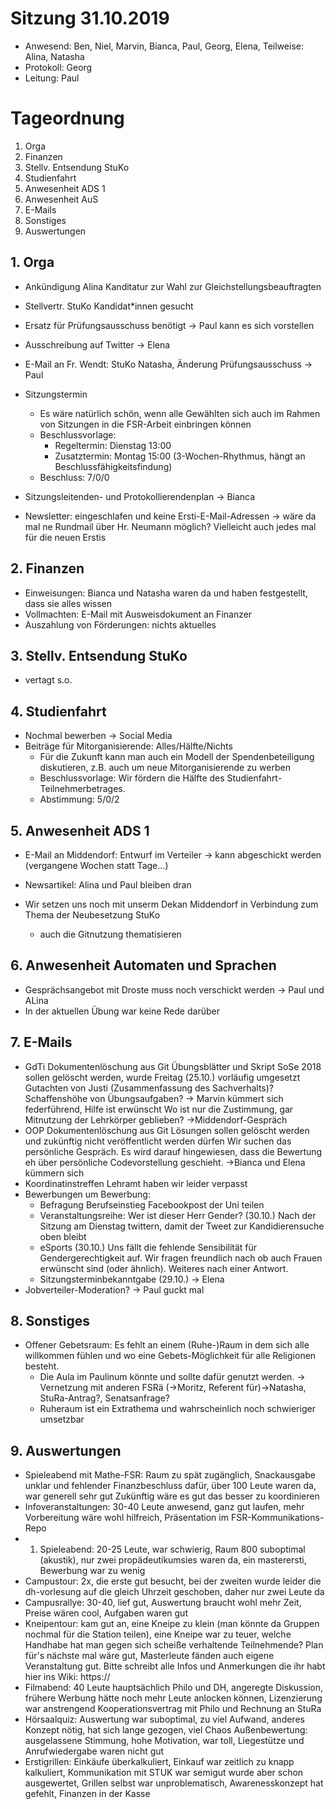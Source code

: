 ---
---

# Sitzung 31.10.2019

- Anwesend: Ben, Niel, Marvin, Bianca, Paul, Georg, Elena, Teilweise: Alina, Natasha
- Protokoll: Georg
- Leitung: Paul

# Tageordnung

1. Orga
2. Finanzen
3. Stellv. Entsendung StuKo
4. Studienfahrt
5. Anwesenheit ADS 1
6. Anwesenheit AuS
7. E-Mails
8. Sonstiges
9. Auswertungen

## 1. Orga

- Ankündigung Alina Kanditatur zur Wahl zur Gleichstellungsbeauftragten
- Stellvertr. StuKo Kandidat\*innen gesucht
- Ersatz für Prüfungsausschuss benötigt → Paul kann es sich vorstellen
- Ausschreibung auf Twitter → Elena
- E-Mail an Fr. Wendt: StuKo Natasha, Änderung Prüfungsausschuss → Paul

- Sitzungstermin

  - Es wäre natürlich schön, wenn alle Gewählten sich auch im Rahmen von Sitzungen in die FSR-Arbeit einbringen können
  - Beschlussvorlage:
    - Regeltermin: Dienstag 13:00
    - Zusatztermin: Montag 15:00 (3-Wochen-Rhythmus, hängt an Beschlussfähigkeitsfindung)
  - Beschluss: 7/0/0

- Sitzungsleitenden- und Protokollierendenplan → Bianca

- Newsletter: eingeschlafen und keine Ersti-E-Mail-Adressen
  → wäre da mal ne Rundmail über Hr. Neumann möglich? Vielleicht auch jedes mal für die neuen Erstis

## 2. Finanzen

- Einweisungen: Bianca und Natasha waren da und haben festgestellt, dass sie alles wissen
- Vollmachten: E-Mail mit Ausweisdokument an Finanzer
- Auszahlung von Förderungen: nichts aktuelles

## 3. Stellv. Entsendung StuKo

- vertagt s.o.

## 4. Studienfahrt

- Nochmal bewerben → Social Media
- Beiträge für Mitorganisierende: Alles/Hälfte/Nichts
  - Für die Zukunft kann man auch ein Modell der Spendenbeteiligung diskutieren, z.B. auch um neue Mitorganisierende zu werben
  - Beschlussvorlage: Wir fördern die Hälfte des Studienfahrt-Teilnehmerbetrages.
  - Abstimmung: 5/0/2

## 5. Anwesenheit ADS 1

- E-Mail an Middendorf: Entwurf im Verteiler → kann abgeschickt werden (vergangene Wochen statt Tage...)
- Newsartikel: Alina und Paul bleiben dran

- Wir setzen uns noch mit unserm Dekan Middendorf in Verbindung zum Thema der Neubesetzung StuKo
  - auch die Gitnutzung thematisieren

## 6. Anwesenheit Automaten und Sprachen

- Gesprächsangebot mit Droste muss noch verschickt werden → Paul und ALina
- In der aktuellen Übung war keine Rede darüber

## 7. E-Mails

- GdTi Dokumentenlöschung aus Git
  Übungsblätter und Skript SoSe 2018 sollen gelöscht werden, wurde Freitag (25.10.) vorläufig umgesetzt
  Gutachten von Justi (Zusammenfassung des Sachverhalts)? Schaffenshöhe von Übungsaufgaben? → Marvin kümmert sich federführend, Hilfe ist erwünscht
  Wo ist nur die Zustimmung, gar Mitnutzung der Lehrkörper geblieben? →Middendorf-Gespräch
- OOP Dokumentenlöschung aus Git
  Lösungen sollen gelöscht werden und zukünftig nicht veröffentlicht werden dürfen
  Wir suchen das persönliche Gespräch. Es wird darauf hingewiesen, dass die Bewertung eh über persönliche Codevorstellung geschieht. →Bianca und Elena kümmern sich
- Koordinatinstreffen Lehramt haben wir leider verpasst
- Bewerbungen um Bewerbung:
  - Befragung Berufseinstieg
    Facebookpost der Uni teilen
  - Veranstaltungsreihe: Wer ist dieser Herr Gender? (30.10.)
    Nach der Sitzung am Dienstag twittern, damit der Tweet zur Kandidierensuche oben bleibt
  - eSports (30.10.)
    Uns fällt die fehlende Sensibilität für Gendergerechtigkeit auf. Wir fragen freundlich nach ob auch Frauen erwünscht sind (oder ähnlich). Weiteres nach einer Antwort.
  - Sitzungsterminbekanntgabe (29.10.) → Elena
- Jobverteiler-Moderation? → Paul guckt mal

## 8. Sonstiges

- Offener Gebetsraum: Es fehlt an einem (Ruhe-)Raum in dem sich alle willkommen fühlen und wo eine Gebets-Möglichkeit für alle Religionen besteht.
  - Die Aula im Paulinum könnte und sollte dafür genutzt werden. → Vernetzung mit anderen FSRä (→Moritz, Referent für)→Natasha, StuRa-Antrag?, Senatsanfrage?
  - Ruheraum ist ein Extrathema und wahrscheinlich noch schwieriger umsetzbar

## 9. Auswertungen

- Spieleabend mit Mathe-FSR: Raum zu spät zugänglich, Snackausgabe unklar und fehlender Finanzbeschluss dafür, über 100 Leute waren da, war generell sehr gut
  Zukünftig wäre es gut das besser zu koordinieren
- Infoveranstaltungen: 30-40 Leute anwesend, ganz gut laufen, mehr Vorbereitung wäre wohl hilfreich, Präsentation im FSR-Kommunikations-Repo
- 1. Spieleabend: 20-25 Leute, war schwierig, Raum 800 suboptimal (akustik), nur zwei propädeutikumsies waren da, ein masterersti, Bewerbung war zu wenig
- Campustour: 2x, die erste gut besucht, bei der zweiten wurde leider die dh-vorlesung auf die gleich Uhrzeit geschoben, daher nur zwei Leute da
- Campusrallye: 30-40, lief gut, Auswertung braucht wohl mehr Zeit, Preise wären cool, Aufgaben waren gut
- Kneipentour: kam gut an, eine Kneipe zu klein (man könnte da Gruppen nochmal für die Station teilen), eine Kneipe war zu teuer, welche Handhabe hat man gegen sich scheiße verhaltende Teilnehmende? Plan für's nächste mal wäre gut, Masterleute fänden auch eigene Veranstaltung gut. Bitte schreibt alle Infos und Anmerkungen die ihr habt hier ins Wiki: https://
- Filmabend: 40 Leute hauptsächlich Philo und DH, angeregte Diskussion, frühere Werbung hätte noch mehr Leute anlocken können, Lizenzierung war anstrengend
  Kooperationsvertrag mit Philo und Rechnung an StuRa
- Hörsaalquiz: Auswertung war suboptimal, zu viel Aufwand, anderes Konzept nötig, hat sich lange gezogen, viel Chaos
  Außenbewertung: ausgelassene Stimmung, hohe Motivation, war toll, Liegestütze und Anrufwiedergabe waren nicht gut
- Erstigrillen: Einkäufe überkalkuliert, Einkauf war zeitlich zu knapp kalkuliert, Kommunikation mit STUK war semigut wurde aber schon ausgewertet, Grillen selbst war unproblematisch, Awarenesskonzept hat gefehlt, Finanzen in der Kasse
